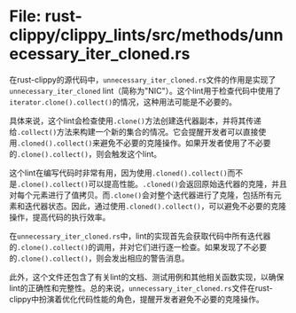 # File: rust-clippy/clippy_lints/src/methods/unnecessary_iter_cloned.rs

在rust-clippy的源代码中，`unnecessary_iter_cloned.rs`文件的作用是实现了`unnecessary_iter_cloned` lint（简称为"NIC"）。这个lint用于检查代码中使用了`iterator.clone().collect()`的情况，这种用法可能是不必要的。

具体来说，这个lint会检查使用`.clone()`方法创建迭代器副本，并将其传递给`.collect()`方法来构建一个新的集合的情况。它会提醒开发者可以直接使用`.cloned().collect()`来避免不必要的克隆操作。如果开发者使用了不必要的`.clone().collect()`，则会触发这个lint。

这个lint在编写代码时非常有用，因为使用`.cloned().collect()`而不是`.clone().collect()`可以提高性能。`.cloned()`会返回原始迭代器的克隆，并且对每个元素进行了值拷贝。而`.clone()`会对整个迭代器进行了克隆，包括所有元素和迭代器状态。因此，通过使用`.cloned().collect()`，可以避免不必要的克隆操作，提高代码的执行效率。

在`unnecessary_iter_cloned.rs`中，lint的实现首先会获取代码中所有迭代器的`.clone().collect()`的调用，并对它们进行逐一检查。如果发现了不必要的`.clone().collect()`，则会发出相应的警告消息。

此外，这个文件还包含了有关lint的文档、测试用例和其他相关函数实现，以确保lint的正确性和完整性。总的来说，`unnecessary_iter_cloned.rs`文件在rust-clippy中扮演着优化代码性能的角色，提醒开发者避免不必要的克隆操作。

